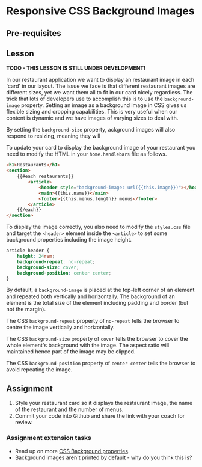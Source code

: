 # Responsive CSS Background Images

## Pre-requisites

## Lesson
**TODO - THIS LESSON IS STILL UNDER DEVELOPMENT!**

In our restaurant application we want to display an restaurant image in each 'card' in our layout. The issue we face is that different restaurant images are different sizes, yet we want them all to fit in our card nicely regardless. The trick that lots of developers use to accomplish this is to use the `background-image` property. Setting an image as a background image in CSS gives us flexible sizing and cropping capabilities. This is very useful when our content is dynamic and we have images of varying sizes to deal with. 

By setting the `background-size` property, ackground images will also respond to resizing, meaning they will 

To update your card to display the background image of your restaurant you need to modify the HTML in your `home.handlebars` file as follows. 

```html
<h1>Restaurants</h1>
<section>
    {{#each restaurants}}
        <article>
            <header style="background-image: url({{this.image}})"></header>
            <main>{{this.name}}</main>
            <footer>{{this.menus.length}} menus</footer>
        </article>
    {{/each}}
</section>
```
To display the image correctly, you also need to modify the `styles.css` file and target the `<header>` element inside the `<article>` to set some background properties including the image height.
```css
article header {
    height: 24rem;
    background-repeat: no-repeat;
    background-size: cover;
    background-position: center center;
}
```
By default, a `background-image` is placed at the top-left corner of an element and repeated both vertically and horizontally. The background of an element is the total size of the element including padding and border (but not the margin).

The CSS `background-repeat` property of `no-repeat` tells the browser to centre the image vertically and horizontally.

The CSS `background-size` property of `cover` tells 
the browser to cover the whole element's background with the image. The aspect ratio will maintained hence part of the image may be clipped.

The CSS `background-position` property of `center center` tells the browser to avoid repeating the image.


## Assignment
  1. Style your restaurant card so it displays the restaurant image, the name of the restaurant and the number of menus.
  1. Commit your code into Github and share the link with your coach for review.

### Assignment extension tasks
  * Read up on more [CSS Background properties](https://www.w3schools.com/cssref/css3_pr_background.asp).
  * Background images aren't printed by default - why do you think this is?